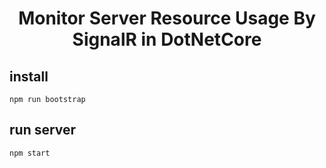 <h1 align="center">
Monitor Server Resource Usage By SignalR in DotNetCore
</h1>

## install

```
npm run bootstrap
```


## run server

```
npm start
```